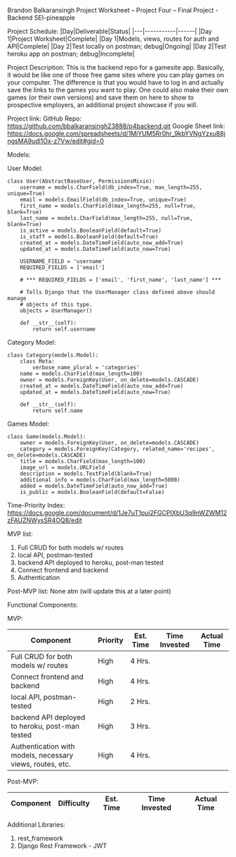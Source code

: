 Brandon Balkaransingh
Project Worksheet – Project Four – Final Project - Backend
SEI-pineapple

Project Schedule:
|Day|Deliverable|Status|
|---|-----------|------|
|Day 1|Project Worksheet|Complete|
|Day 1|Models, views, routes for auth and API|Complete|
|Day 2|Test locally on postman; debug|Ongoing|
|Day 2|Test heroku app on postman; debug|Incomplete|

Project Description:
This is the backend repo for a gamesite app. Basically, it would be like one of those free game sites where you can play games on your computer. The difference is that you would have to log in and actually save the links to the games you want to play. One could also make their own games (or their own versions) and save them on here to show to prospective employers, an additional project showcase if you will.



Project link: 
GitHub Repo: https://github.com/bbalkaransingh23888/p4backend.git
Google Sheet link: https://docs.google.com/spreadsheets/d/1MiYUM5Rr0hr_9kbYVNgYzxu88jngsMA9udl1Ox-z7Vw/edit#gid=0


Models: 

User Model:

```
class User(AbstractBaseUser, PermissionsMixin):
    username = models.CharField(db_index=True, max_length=255, unique=True)
    email = models.EmailField(db_index=True, unique=True)
    first_name = models.CharField(max_length=255, null=True, blank=True)
    last_name = models.CharField(max_length=255, null=True, blank=True)
    is_active = models.BooleanField(default=True)
    is_staff = models.BooleanField(default=True)
    created_at = models.DateTimeField(auto_now_add=True)
    updated_at = models.DateTimeField(auto_now=True)

    USERNAME_FIELD = 'username'
    REQUIRED_FIELDS = ['email']

    # *** REQUIRED_FIELDS = ['email', 'first_name', 'last_name'] ***

    # Tells Django that the UserManager class defined above should manage
    # objects of this type.
    objects = UserManager()

    def __str__(self):
        return self.username

```

Category Model:

```
class Category(models.Model):
    class Meta:
        verbose_name_plural = 'categories'
    name = models.CharField(max_length=100)
    owner = models.ForeignKey(User, on_delete=models.CASCADE)
    created_at = models.DateTimeField(auto_now_add=True)
    updated_at = models.DateTimeField(auto_now=True)

    def __str__(self):
        return self.name
```

Games Model: 

```
class Game(models.Model):
    owner = models.ForeignKey(User, on_delete=models.CASCADE)
    category = models.ForeignKey(Category, related_name='recipes', on_delete=models.CASCADE)
    title = models.CharField(max_length=100)
    image_url = models.URLField
    description = models.TextField(blank=True)
    additional info = models.CharField(max_length=5000)
    added = models.DateTimeField(auto_now_add=True)
    is_public = models.BooleanField(default=False)
```

Time-Priority Index: 
https://docs.google.com/document/d/1Je7uT1pui2FGCPIXbU3q9nWZWM12zFAUZNWysSR4OQ8/edit

MVP list:
1)	Full CRUD for both models w/ routes
2)	local API, postman-tested
3)	backend API deployed to heroku, post-man tested
4)  Connect frontend and backend
5)  Authentication

Post-MVP list:
None atm (will update this at a later point)

Functional Components: 

MVP:

|Component|Priority|Est. Time|Time Invested|Actual Time|
|---------|--------|---------|-------------|-----------|
|Full CRUD for both models w/ routes|High|4 Hrs.||| 		
|Connect frontend and backend|High|4 Hrs.||| 		
|local API, postman-tested|High|2 Hrs.||| 		
|backend API deployed to heroku, post-man tested|High|3 Hrs.||| 
|Authentication with models, necessary views, routes, etc.|High|4 Hrs.|||			
		

Post-MVP:

|Component|Difficulty|Est. Time|Time Invested|Actual Time|
|---------|--------------------|---------|-------------|-----------|

Additional Libraries:
1) rest_framework
2) Django Rest Framework - JWT